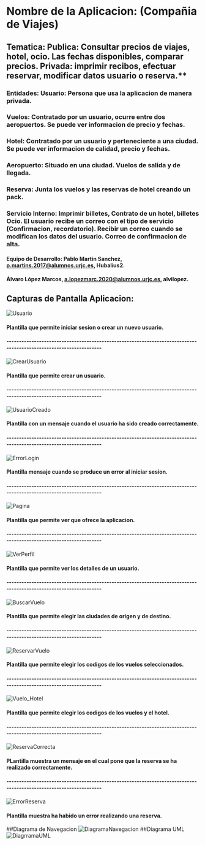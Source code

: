 # Nombre de la Aplicacion: (Compañia de Viajes)

## Tematica: Publica: Consultar precios de viajes, hotel, ocio. Las fechas disponibles, comparar precios. Privada: imprimir recibos, efectuar reservar, modificar datos usuario o reserva.**

 ### Entidades: Usuario: Persona que usa la aplicacion de manera privada.
  ###           Vuelos: Contratado por un usuario, ocurre entre dos aeropuertos. Se puede ver informacion de precio y fechas.
  ###           Hotel: Contratado por un usuario y perteneciente a una ciudad. Se puede ver informacion de calidad,  precio y fechas.
   
   ###          Aeropuerto: Situado en una ciudad. Vuelos de salida y de llegada. 
   ###          Reserva: Junta los vuelos y las reservas de hotel creando un pack.
   
   ###          Servicio Interno: Imprimir billetes, Contrato de un hotel, billetes Ocio. El usuario recibe un correo con el tipo de servicio (Confirmacion, recordatorio). Recibir un correo cuando se modifican los datos del usuario. Correo de confirmacion de alta. 
   
   #### Equipo de Desarrollo: Pablo Martin Sanchez, p.martins.2017@alumnos.urjc.es, Hubalius2.
   ####                       Álvaro López Marcos, a.lopezmarc.2020@alumnos.urjc.es, alvilopez.
            

## Capturas de Pantalla Aplicacion:
![Usuario](https://user-images.githubusercontent.com/78815899/110352964-cfedf580-8036-11eb-970e-7fd883dc78ea.PNG)
#### Plantilla que permite iniciar sesion o crear un nuevo usuario.
#### ------------------------------------------------------------------------------------------------------------------
![CrearUsuario](https://user-images.githubusercontent.com/78815899/110353028-e2682f00-8036-11eb-8426-11bf1e558f2d.PNG)
#### Plantilla que permite crear un usuario.
#### ------------------------------------------------------------------------------------------------------------------
![UsuarioCreado](https://user-images.githubusercontent.com/78815899/110353077-f2800e80-8036-11eb-9448-6cc015c4343a.PNG)
#### Plantilla con un mensaje cuando el usuario ha sido creado correctamente.
#### ------------------------------------------------------------------------------------------------------------------
![ErrorLogin](https://user-images.githubusercontent.com/78815899/110353159-0592de80-8037-11eb-8e85-044ff728dba7.PNG)
#### Plantilla mensaje cuando se produce un error al iniciar sesion.
#### ------------------------------------------------------------------------------------------------------------------
![Pagina](https://user-images.githubusercontent.com/78815899/110353217-18a5ae80-8037-11eb-94e5-9526c315252a.PNG)
#### Plantilla que permite ver que ofrece la aplicacion.
#### ------------------------------------------------------------------------------------------------------------------
![VerPerfil](https://user-images.githubusercontent.com/78815899/110353274-278c6100-8037-11eb-9784-2efe03b60913.PNG)
#### Plantilla que permite ver los detalles de un usuario.
#### ------------------------------------------------------------------------------------------------------------------
![BuscarVuelo](https://user-images.githubusercontent.com/78815899/110353323-383cd700-8037-11eb-974f-a7ff10f971bd.PNG)
#### Plantilla que permite elegir las ciudades de origen y de destino.
#### ------------------------------------------------------------------------------------------------------------------
![ReservarVuelo](https://user-images.githubusercontent.com/78815899/110353369-4985e380-8037-11eb-9f10-c717d4f31eed.PNG)
#### Plantilla que permite elegir los codigos de los vuelos seleccionados.
#### ------------------------------------------------------------------------------------------------------------------
![Vuelo_Hotel](https://user-images.githubusercontent.com/78815899/110353435-5acef000-8037-11eb-8183-ae96c5f76a83.PNG)
#### Plantilla que permite elegir los codigos de los vuelos y el hotel.
#### ------------------------------------------------------------------------------------------------------------------
![ReservaCorrecta](https://user-images.githubusercontent.com/78815899/110353516-6f12ed00-8037-11eb-8266-f9f35ef7b0d3.PNG)
#### PLantilla muestra un mensaje en el cual pone que la reserva se ha realizado correctamente.
#### ------------------------------------------------------------------------------------------------------------------
![ErrorReserva](https://user-images.githubusercontent.com/78815899/110353575-8356ea00-8037-11eb-8488-bb89aea11912.PNG)
#### Plantilla muestra ha habido un error realizando una reserva.

##Diagrama de Navegacion
![DiagramaNavegacion](https://user-images.githubusercontent.com/78815899/110356766-e1390100-803a-11eb-8a66-4b61e7a4d6e8.PNG)
##Diagrama UML
![DiagrramaUML](https://user-images.githubusercontent.com/78815899/110356792-e6964b80-803a-11eb-80b8-15d48a7f7091.PNG)




